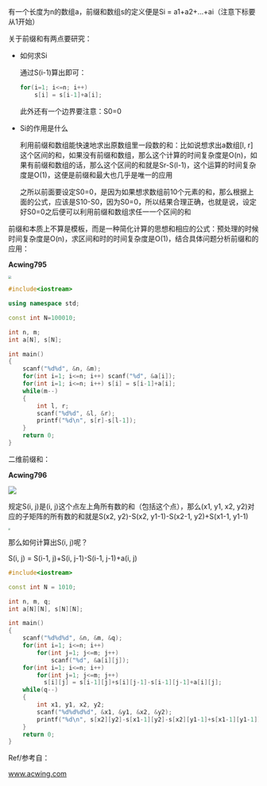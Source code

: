 有一个长度为n的数组a，前缀和数组s的定义便是Si = a1+a2+...+ai（注意下标要从1开始）

关于前缀和有两点要研究：

- 如何求Si

	通过S(i-1)算出即可：

	```cpp
	for(i=1; i<=n; i++)
		s[i] = s[i-1]+a[i];
	```

	此外还有一个边界要注意：S0=0

- Si的作用是什么

	利用前缀和数组能快速地求出原数组里一段数的和：比如说想求出a数组[l, r]这个区间的和，如果没有前缀和数组，那么这个计算的时间复杂度是O(n)，如果有前缀和数组的话，那么这个区间的和就是Sr-S(l-1)，这个运算的时间复杂度是O(1)，这便是前缀和最大也几乎是唯一的应用

	之所以前面要设定S0=0，是因为如果想求数组前10个元素的和，那么根据上面的公式，应该是S10-S0，因为S0=0，所以结果合理正确，也就是说，设定好S0=0之后便可以利用前缀和数组求任一一个区间的和

前缀和本质上不算是模板，而是一种简化计算的思想和相应的公式：预处理的时候时间复杂度是O(n)，求区间和时的时间复杂度是O(1)，结合具体问题分析前缀和的应用：

**Acwing795**

<img src="https://tva1.sinaimg.cn/large/e6c9d24ely1h0adfj8m3hj20lk0keta9.jpg" style="zoom:40%;" />

```cpp
#include<iostream>

using namespace std;

const int N=100010;

int n, m;
int a[N], s[N];

int main()
{
    scanf("%d%d", &n, &m);
    for(int i=1; i<=n; i++) scanf("%d", &a[i]);
    for(int i=1; i<=n; i++) s[i] = s[i-1]+a[i];
    while(m--)
    {
        int l, r;
        scanf("%d%d", &l, &r);
        printf("%d\n", s[r]-s[l-1]);
    }
    return 0;
}
```

二维前缀和：

**Acwing796**

![](https://tva1.sinaimg.cn/large/e6c9d24ely1h0ae0eyn28j20so0mc40i.jpg)

规定S(i, j)是(i, j)这个点左上角所有数的和（包括这个点），那么(x1, y1, x2, y2)对应的子矩阵的所有数的和就是S(x2, y2)-S(x2, y1-1)-S(x2-1, y2)+S(x1-1, y1-1)

<img src="https://tva1.sinaimg.cn/large/e6c9d24ely1h0af9reqmhj20z90r6djd.jpg" style="zoom:25%;" />

那么如何计算出S(i, j)呢？

S(i, j) = S(i-1, j)+S(i, j-1)-S(i-1, j-1)+a(i, j)

```cpp
#include<iostream>

const int N = 1010;

int n, m, q;
int a[N][N], s[N][N];

int main()
{
    scanf("%d%d%d", &n, &m, &q);
    for(int i=1; i<=n; i++)
        for(int j=1; j<=m; j++)
            scanf("%d", &a[i][j]);
    for(int i=1; i<=n; i++)
        for(int j=1; j<=m; j++)
          s[i][j] = s[i-1][j]+s[i][j-1]-s[i-1][j-1]+a[i][j];
    while(q--)
    {
        int x1, y1, x2, y2;
        scanf("%d%d%d%d", &x1, &y1, &x2, &y2);
        printf("%d\n", s[x2][y2]-s[x1-1][y2]-s[x2][y1-1]+s[x1-1][y1-1]);
    }
    return 0;
}
```

Ref/参考自：

www.acwing.com